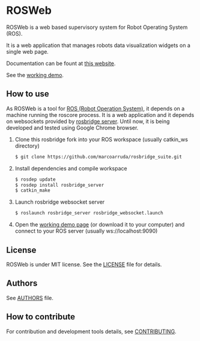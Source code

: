 
# ROSWeb

ROSWeb is a web based supervisory system for Robot Operating System (ROS).

It is a web application that manages robots data visualization widgets on a single web page.

Documentation can be fount at [this website][doc].

See the [working demo][demo].

## How to use

As ROSWeb is a tool for [ROS (Robot Operation System)][ros], it depends on a machine running the roscore process.
It is a web application and it depends on websockets provided by [rosbridge server][rosbridge].
Until now, it is being developed and tested using Google Chrome browser.

1. Clone this rosbridge fork into your ROS workspace (usually catkin_ws directory)

    ```sh
    $ git clone https://github.com/marcoarruda/rosbridge_suite.git
    ```

2. Install dependencies and compile workspace
    ```sh
    $ rosdep update
    $ rosdep install rosbridge_server
    $ catkin_make
    ```

3. Launch rosbridge websocket server
    ```sh
    $ roslaunch rosbridge_server rosbridge_websocket.launch
    ```

4. Open the [working demo page][demo] (or download it to your computer) and connect to your ROS server (usually ws://localhost:9090)

## License

ROSWeb is under MIT license. See the [LICENSE](LICENSE) file for details.

## Authors

See [AUTHORS](AUTHORS.md) file.

## How to contribute

For contribution and development tools details, see [CONTRIBUTING](CONTRIBUTING.md).

[//]: #

[ros]: <http://www.ros.org>
[doc]: <http://www.labrom.eesc.usp.br/rosweb/typedoc>
[demo]: <http://www.labrom.eesc.usp.br/rosweb>
[rosbridge]: <http://www.github.com/RobotWebTools/rosbridge_suite>
